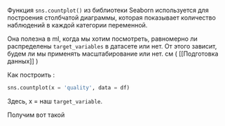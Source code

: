 Функция `sns.countplot()` из библиотеки Seaborn используется для построения столбчатой диаграммы, которая показывает количество наблюдений в каждой категории переменной.

Она полезна в ml, когда мы хотим посмотреть, равномерно ли распределены `target_variables` в датасете или нет. От этого зависит, будем ли мы применять масштабирование или нет. см ( [[Подготовка данных]] ) 

Как построить : 

```python 
sns.countplot(x = 'quality', data = df)
```

Здесь, x = наш `target_variable`. 

Получим вот такой 